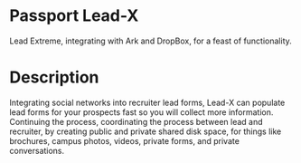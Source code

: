 Passport Lead-X
=============

Lead Extreme, integrating with Ark and DropBox, for a feast of functionality.


Description
=============
Integrating social networks into recruiter lead forms, Lead-X can populate lead forms for your prospects fast so you will collect more information. Continuing the process, coordinating the process between lead and recruiter, by creating public and private shared disk space, for things like brochures, campus photos, videos, private forms, and private conversations.

